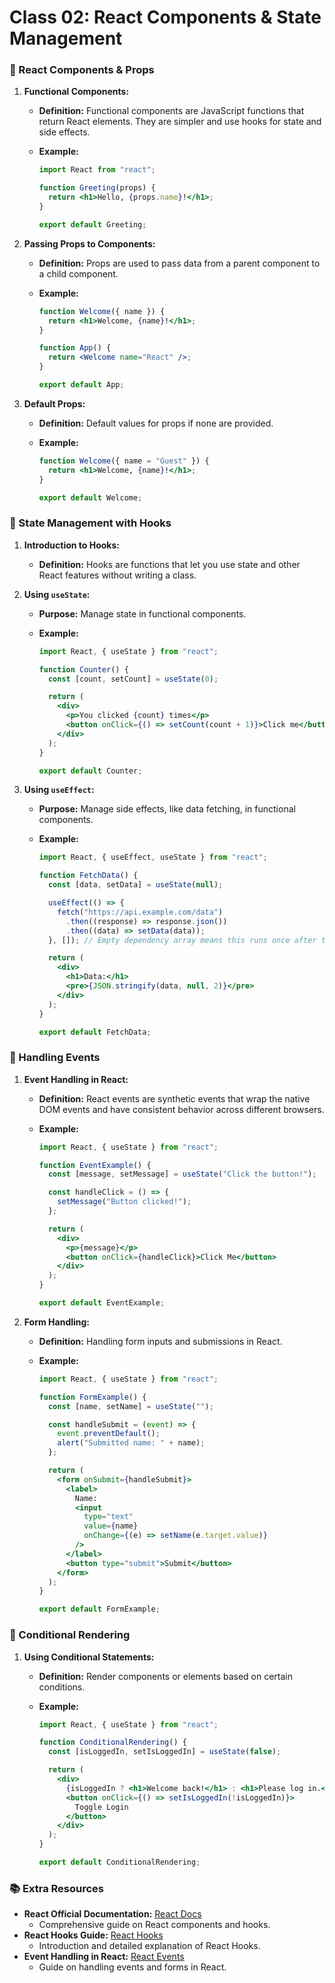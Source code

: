 # Class 02: React Components & State Management

### 🧩 React Components & Props

1. **Functional Components:**

   - **Definition:** Functional components are JavaScript functions that return React elements. They are simpler and use hooks for state and side effects.
   - **Example:**

     ```jsx
     import React from "react";

     function Greeting(props) {
       return <h1>Hello, {props.name}!</h1>;
     }

     export default Greeting;
     ```

2. **Passing Props to Components:**

   - **Definition:** Props are used to pass data from a parent component to a child component.
   - **Example:**

     ```jsx
     function Welcome({ name }) {
       return <h1>Welcome, {name}!</h1>;
     }

     function App() {
       return <Welcome name="React" />;
     }

     export default App;
     ```

3. **Default Props:**

   - **Definition:** Default values for props if none are provided.
   - **Example:**

     ```jsx
     function Welcome({ name = "Guest" }) {
       return <h1>Welcome, {name}!</h1>;
     }

     export default Welcome;
     ```

### 🧩 State Management with Hooks

1. **Introduction to Hooks:**

   - **Definition:** Hooks are functions that let you use state and other React features without writing a class.

2. **Using `useState`:**

   - **Purpose:** Manage state in functional components.
   - **Example:**

     ```jsx
     import React, { useState } from "react";

     function Counter() {
       const [count, setCount] = useState(0);

       return (
         <div>
           <p>You clicked {count} times</p>
           <button onClick={() => setCount(count + 1)}>Click me</button>
         </div>
       );
     }

     export default Counter;
     ```

3. **Using `useEffect`:**

   - **Purpose:** Manage side effects, like data fetching, in functional components.
   - **Example:**

     ```jsx
     import React, { useEffect, useState } from "react";

     function FetchData() {
       const [data, setData] = useState(null);

       useEffect(() => {
         fetch("https://api.example.com/data")
           .then((response) => response.json())
           .then((data) => setData(data));
       }, []); // Empty dependency array means this runs once after the initial render

       return (
         <div>
           <h1>Data:</h1>
           <pre>{JSON.stringify(data, null, 2)}</pre>
         </div>
       );
     }

     export default FetchData;
     ```

### 🧩 Handling Events

1. **Event Handling in React:**

   - **Definition:** React events are synthetic events that wrap the native DOM events and have consistent behavior across different browsers.
   - **Example:**

     ```jsx
     import React, { useState } from "react";

     function EventExample() {
       const [message, setMessage] = useState("Click the button!");

       const handleClick = () => {
         setMessage("Button clicked!");
       };

       return (
         <div>
           <p>{message}</p>
           <button onClick={handleClick}>Click Me</button>
         </div>
       );
     }

     export default EventExample;
     ```

2. **Form Handling:**

   - **Definition:** Handling form inputs and submissions in React.
   - **Example:**

     ```jsx
     import React, { useState } from "react";

     function FormExample() {
       const [name, setName] = useState("");

       const handleSubmit = (event) => {
         event.preventDefault();
         alert("Submitted name: " + name);
       };

       return (
         <form onSubmit={handleSubmit}>
           <label>
             Name:
             <input
               type="text"
               value={name}
               onChange={(e) => setName(e.target.value)}
             />
           </label>
           <button type="submit">Submit</button>
         </form>
       );
     }

     export default FormExample;
     ```

### 🧩 Conditional Rendering

1. **Using Conditional Statements:**

   - **Definition:** Render components or elements based on certain conditions.
   - **Example:**

     ```jsx
     import React, { useState } from "react";

     function ConditionalRendering() {
       const [isLoggedIn, setIsLoggedIn] = useState(false);

       return (
         <div>
           {isLoggedIn ? <h1>Welcome back!</h1> : <h1>Please log in.</h1>}
           <button onClick={() => setIsLoggedIn(!isLoggedIn)}>
             Toggle Login
           </button>
         </div>
       );
     }

     export default ConditionalRendering;
     ```

### 📚 Extra Resources

- **React Official Documentation:** [React Docs](https://reactjs.org/docs/getting-started.html)
  - Comprehensive guide on React components and hooks.
- **React Hooks Guide:** [React Hooks](https://reactjs.org/docs/hooks-intro.html)
  - Introduction and detailed explanation of React Hooks.
- **Event Handling in React:** [React Events](https://reactjs.org/docs/handling-events.html)
  - Guide on handling events and forms in React.
